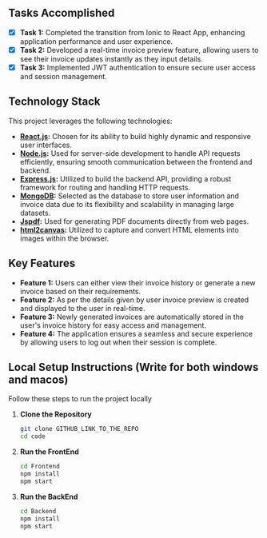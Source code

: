 ## Tasks Accomplished

- [x] **Task 1:** Completed the transition from Ionic to React App, enhancing application performance and user experience.
- [x] **Task 2:** Developed a real-time invoice preview feature, allowing users to see their invoice updates instantly as they input details.
- [x] **Task 3:** Implemented JWT authentication to ensure secure user access and session management.

## Technology Stack

This project leverages the following technologies:

- **[React.js](https://react.dev/):**  Chosen for its ability to build highly dynamic and responsive user interfaces.
- **[Node.js](https://nodejs.org/en):**  Used for server-side development to handle API requests efficiently, ensuring smooth communication between the frontend and backend.
- **[Express.js](https://expressjs.com/):** Utilized to build the backend API, providing a robust framework for routing and handling HTTP requests.
- **[MongoDB](https://www.mongodb.com/):** Selected as the database to store user information and invoice data due to its flexibility and scalability in managing large datasets.
- **[Jspdf](https://www.npmjs.com/package/jspdf):** Used for generating PDF documents directly from web pages.
- **[html2canvas](https://html2canvas.hertzen.com/):** Utilized to capture and convert HTML elements into images within the browser.
## Key Features

- **Feature 1:** Users can either view their invoice history or generate a new invoice based on their requirements.
- **Feature 2:** As per the details given by user invoice preview is created and displayed to the user in real-time.
- **Feature 3:** Newly generated invoices are automatically stored in the user's invoice history for easy access and management.
- **Feature 4:** The application ensures a seamless and secure experience by allowing users to log out when their session is complete.

## Local Setup Instructions (Write for both windows and macos)

Follow these steps to run the project locally

1. **Clone the Repository**
   ```bash
   git clone GITHUB_LINK_TO_THE_REPO
   cd code
   ```
2. **Run the FrontEnd**
   ```bash
   cd Frontend
   npm install
   npm start
   ```
3. **Run the BackEnd**
   ```bash
   cd Backend
   npm install
   npm start
   ```

